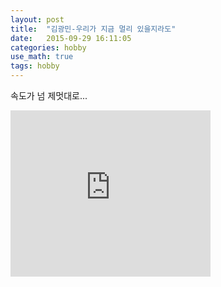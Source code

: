```yaml
---
layout: post
title:  "김광민-우리가 지금 멀리 있을지라도"
date:   2015-09-29 16:11:05 
categories: hobby
use_math: true
tags: hobby
---
```


속도가 넘 제멋대로...<br/>

<iframe allowfullscreen="allowfullscreen" class="b-hbp-video b-uploaded" frameborder="0" height="266" id="BLOGGER-video-18b43b4acb9028f5-6760" mozallowfullscreen="mozallowfullscreen" src="https://www.blogger.com/video.g?token=AD6v5dx1VPS-8wbzb-V7SyFFyffKzWnK9rdi5tcVTShwNaT8ISiSVWt9hU7-NM6Xp6_1NG8oSFzjeyQhC07B65bIVTxTwuoqZ9L3D3FAAxSnnVIavcCs_hk_Cg8vm6jiiM-7UNQCcl4" webkitallowfullscreen="webkitallowfullscreen" width="320"></iframe>